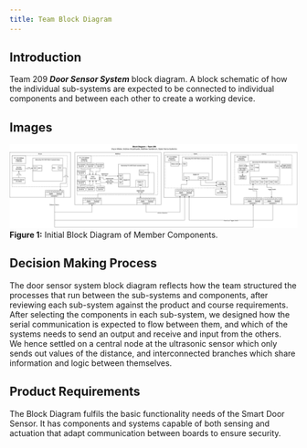 ```yaml
---
title: Team Block Diagram
---
```


## Introduction

Team 209 **_Door Sensor System_** block diagram.
A block schematic of how the individual sub-systems are expected to be connected to individual components and between each other to create a working device.

## Images

![Team 209 Block Diagram](TeamBlockDiagram.png)
**Figure 1:** Initial Block Diagram of Member Components.

## Decision Making Process
The door sensor system block diagram reflects how the team structured the processes that run between the sub-systems and components, after reviewing each sub-system against the product and course requirements. 
<br> After selecting the components in each sub-system, we designed how the serial communication is expected to flow between them, and which of the systems needs to send an output and receive and input from the others. 
<br>We hence settled on a central node at the ultrasonic sensor which only sends out values of the distance, and interconnected branches which share information and logic between themselves.

## Product Requirements
The Block Diagram fulfils the basic functionality needs of the Smart Door Sensor. It has components and systems capable of both sensing and actuation that adapt communication between boards to ensure security.
